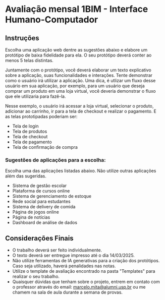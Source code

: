 # Avaliação mensal 1BIM - Interface Humano-Computador

## Instruções

Escolha uma aplicação web dentre as sugestões abaixo e elabore um protótipo de baixa fidelidade para ela. O seu protótipo deverá conter ao menos 5 telas distintas.

Juntamente com o protótipo, você deverá elaborar um texto explicativo sobre a aplicação, suas funcionalidades e interações. Tente demonstrar como o usuário irá utilizar a aplicação. Uma dica, é utlizar um fluxo desse usuário em sua aplicação, por exemplo, para um usuário que deseja comprar um produto em uma loja virtual, você deveria demonstrar o fluxo que ele utilizaria para fazê-la.

Nesse exemplo, o usuário irá acessar a loja virtual, selecionar o produto, adicionar ao carrinho, ir para a tela de checkout e realizar o pagamento. E as telas prototipadas poderiam ser:

- Tela de login
- Tela de produtos
- Tela de checkout
- Tela de pagamento
- Tela de confirmação de compra

### Sugestões de aplicações para a escolha:

Escolha uma das aplicações listadas abaixo. Não utilize outras aplicações além das sugeridas.

- Sistema de gestão escolar
- Plataforma de cursos online
- Sistema de gerenciamento de estoque
- Rede social para estudantes
- Sistema de delivery de comida
- Página de jogos online
- Página de notícias
- Dashboard de análise de dados

## Considerações Finais

- O trabalho deverá ser feito individualmente.
- O texto deverá ser entregue impresso até o dia 14/03/2025.
- Não utilize ferramentas de IA generativas para a criação dos protótipos. Caso seja utilizado, haverá penalidades nas notas.
- Utilize o template de avaliação encontrado na pasta "Templates" para realizar o seu trabalho.
- Quaisquer dúvidas que tenham sobre o projeto, entrem em contato com o professor através do email: marcelo.mita@alumni.usp.br ou me chamem na sala de aula durante a semana de provas.
